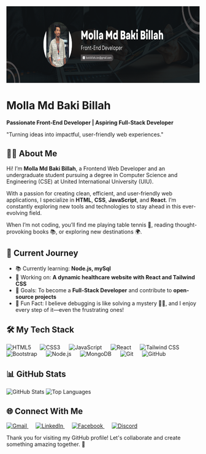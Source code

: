 <div>
  <img height="200" src="https://raw.githubusercontent.com/dbakibillah/dbakibillah/refs/heads/main/myLinkedInCover.png" />
</div>

# Molla Md Baki Billah  
**Passionate Front-End Developer | Aspiring Full-Stack Developer**  

"Turning ideas into impactful, user-friendly web experiences."


## 👨‍💻 About Me  

Hi! I’m **Molla Md Baki Billah**, a Frontend Web Developer and an undergraduate student pursuing a degree in Computer Science and Engineering (CSE) at United International University (UIU).  

With a passion for creating clean, efficient, and user-friendly web applications, I specialize in **HTML**, **CSS**, **JavaScript**, and **React**. I’m constantly exploring new tools and technologies to stay ahead in this ever-evolving field.  

When I’m not coding, you’ll find me playing table tennis 🏓, reading thought-provoking books 📚, or exploring new destinations 🌍.  


## 🚀 Current Journey  

- 📚 Currently learning: **Node.js, mySql**  
- 🔨 Working on: **A dynamic healthcare website with React and Tailwind CSS**  
- 🎯 Goals: To become a **Full-Stack Developer** and contribute to **open-source projects**  
- 🌟 Fun Fact: I believe debugging is like solving a mystery 🕵️‍♂️, and I enjoy every step of it—even the frustrating ones!  


## 🛠️ My Tech Stack  

<div>
  <img src="https://cdn.jsdelivr.net/gh/devicons/devicon/icons/html5/html5-original.svg" height="40" alt="HTML5" />
  <img width="15" />
  <img src="https://cdn.jsdelivr.net/gh/devicons/devicon/icons/css3/css3-original.svg" height="40" alt="CSS3" />
  <img width="15" />
  <img src="https://cdn.jsdelivr.net/gh/devicons/devicon/icons/javascript/javascript-original.svg" height="40" alt="JavaScript" />
  <img width="15" />
  <img src="https://cdn.jsdelivr.net/gh/devicons/devicon/icons/react/react-original.svg" height="40" alt="React" />
  <img width="15" />
  <img src="https://cdn.jsdelivr.net/gh/devicons/devicon/icons/tailwindcss/tailwindcss-original-wordmark.svg" height="40" alt="Tailwind CSS" />
  <img width="15" />
  <img src="https://cdn.jsdelivr.net/gh/devicons/devicon/icons/bootstrap/bootstrap-original.svg" height="40" alt="Bootstrap" />
  <img width="15" />
  <img src="https://cdn.jsdelivr.net/gh/devicons/devicon/icons/nodejs/nodejs-original.svg" height="40" alt="Node.js" />
  <img width="15" />
  <img src="https://cdn.jsdelivr.net/gh/devicons/devicon/icons/mongodb/mongodb-original.svg" height="40" alt="MongoDB" />
  <img width="15" />
  <img src="https://cdn.jsdelivr.net/gh/devicons/devicon/icons/git/git-original.svg" height="40" alt="Git" />
  <img width="15" />
  <img src="https://cdn.jsdelivr.net/gh/devicons/devicon/icons/github/github-original.svg" height="40" alt="GitHub" />
</div>


## 📊 GitHub Stats  

<div>
  <img src="https://github-readme-stats.vercel.app/api?username=dbakibillah&show_icons=true&theme=dracula&hide_border=true" height="150" alt="GitHub Stats" />
  <img src="https://github-readme-stats.vercel.app/api/top-langs?username=dbakibillah&layout=compact&theme=dracula&hide_border=true" height="150" alt="Top Languages" />
</div>


## 🌐 Connect With Me  

<div>
  <a href="mailto:bakibillah.dev@gmail.com" target="_blank">
    <img src="https://raw.githubusercontent.com/maurodesouza/profile-readme-generator/master/src/assets/icons/social/gmail/default.svg" width="40" alt="Gmail" />
  </a>
  <img width="15" />
  <a href="https://www.linkedin.com/in/mollamdbakibillah/" target="_blank">
    <img src="https://raw.githubusercontent.com/maurodesouza/profile-readme-generator/master/src/assets/icons/social/linkedin/default.svg" width="40" alt="LinkedIn" />
  </a>
  <img width="15" />
  <a href="https://www.facebook.com/bakie.billah.7/" target="_blank">
    <img src="https://raw.githubusercontent.com/maurodesouza/profile-readme-generator/master/src/assets/icons/social/facebook/default.svg" width="40" alt="Facebook" />
  </a>
  <img width="15" />
  <a href="https://discord.com/users/m.bakibillah" target="_blank">
    <img src="https://raw.githubusercontent.com/maurodesouza/profile-readme-generator/master/src/assets/icons/social/discord/default.svg" width="40" alt="Discord" />
  </a>
</div>


Thank you for visiting my GitHub profile! Let's collaborate and create something amazing together. 🚀
